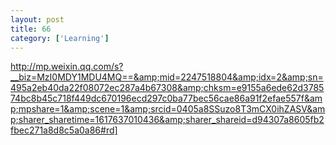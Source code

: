 ```yaml
---
layout: post
title: 66
category: ['Learning']
---
```


http://mp.weixin.qq.com/s?__biz=MzI0MDY1MDU4MQ==&amp;mid=2247518804&amp;idx=2&amp;sn=495a2eb40da22f08072ec287a4b67308&amp;chksm=e9155a6ede62d378574bc8b45c718f449dc670196ecd297c0ba77bec56cae86a91f2efae557f&amp;mpshare=1&amp;scene=1&amp;srcid=0405a8SSuzo8T3mCX0ihZASV&amp;sharer_sharetime=1617637010436&amp;sharer_shareid=d94307a8605fb2fbec271a8d8c5a0a86#rd]


